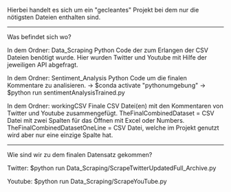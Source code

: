 

Hierbei handelt es sich um ein "gecleantes" Projekt bei dem nur die nötigsten Dateien enthalten sind.

------------------

Was befindet sich wo?


In dem Ordner: Data_Scraping
    Python Code der zum Erlangen der CSV Dateien benötigt wurde.
    Hier wurden Twitter und Youtube mit Hilfe der jeweiligen API abgefragt.

In dem Ordner: Sentiment_Analysis
    Python Code um die finalen Kommentare zu analisieren. 
    -> $conda activate "pythonumgebung"
    -> $python run sentimentAnalysisTrained.py

In dem Ordner: workingCSV
    Finale CSV Datei(en) mit den Kommentaren von Twitter und Youtube zusammengefügt. 
    TheFinalCombinedDataset = CSV Datei mit zwei Spalten für das Öffnen mit Excel oder Numbers.
    TheFinalCombinedDatasetOneLine = CSV Datei, welche im Projekt genutzt wird aber nur eine einzige Spalte hat.

------------------

Wie sind wir zu dem finalen Datensatz gekommen?

Twitter:
$python run Data_Scraping/ScrapeTwitterUpdatedFull_Archive.py

Youtube:
$python run Data_Scraping/ScrapeYouTube.py

